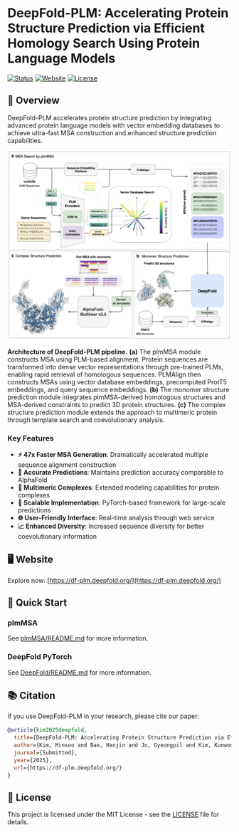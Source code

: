 # DeepFold-PLM: Accelerating Protein Structure Prediction via Efficient Homology Search Using Protein Language Models

[![Status](https://img.shields.io/badge/Status-Submitted-orange.svg)](https://github.com/your-repo/DeepFold-PLM)
[![Website](https://img.shields.io/badge/Website-Live-brightgreen.svg)](https://df-plm.deepfold.org/)
[![License](https://img.shields.io/badge/License-MIT-blue.svg)](LICENSE)

## 🧬 Overview

DeepFold-PLM accelerates protein structure prediction by integrating advanced protein language models with vector embedding databases to achieve ultra-fast MSA construction and enhanced structure prediction capabilities.

![Architecture of DeepFold-PLM pipeline](images/main.png)

**Architecture of DeepFold-PLM pipeline.**
**(a)** The plmMSA module constructs MSA using PLM-based alignment. Protein sequences are transformed into dense vector representations through pre-trained PLMs, enabling rapid retrieval of homologous sequences. PLMAlign then constructs MSAs using vector database embeddings, precomputed ProtT5 embeddings, and query sequence embeddings.
**(b)** The monomer structure prediction module integrates plmMSA-derived homologous structures and MSA-derived constraints to predict 3D protein structures.
**(c)** The complex structure prediction module extends the approach to multimeric protein through template search and coevolutionary analysis.

### Key Features

- **⚡ 47x Faster MSA Generation**: Dramatically accelerated multiple sequence alignment construction
- **🎯 Accurate Predictions**: Maintains prediction accuracy comparable to AlphaFold
- **🔗 Multimeric Complexes**: Extended modeling capabilities for protein complexes
- **🚀 Scalable Implementation**: PyTorch-based framework for large-scale predictions
- **🌐 User-Friendly Interface**: Real-time analysis through web service
- **📈 Enhanced Diversity**: Increased sequence diversity for better coevolutionary information

## 🖥️ Website

Explore now: [https://df-plm.deepfold.org/](https://df-plm.deepfold.org/)

## 🚀 Quick Start

### plmMSA

See [plmMSA/README.md](plmMSA/README.md) for more information.

### DeepFold PyTorch

See [DeepFold/README.md](https://github.com/DeepFoldProtein/DeepFold/blob/main/README.md) for more information.

## 📚 Citation

If you use DeepFold-PLM in your research, please cite our paper:

```bibtex
@article{kim2025deepfold,
  title={DeepFold-PLM: Accelerating Protein Structure Prediction via Efficient Homology Search Using Protein Language Models},
  author={Kim, Minsoo and Bae, Hanjin and Jo, Gyeongpil and Kim, Kunwoo and Lee, Sung Jong and Yoo, Jejoong and Joo, Keehyoung},
  journal={Submitted},
  year={2025},
  url={https://df-plm.deepfold.org/}
}
```

## 📄 License

This project is licensed under the MIT License - see the [LICENSE](LICENSE) file for details.
